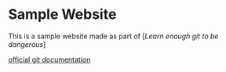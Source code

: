 # Sample Website

This is a sample website made as part of [*Learn enough git to be dangerous*]

[official git documentation](https://git-scm.com/)